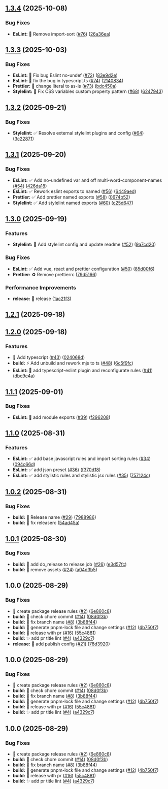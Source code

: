 ## [1.3.4](https://github.com/FlarianWeb/frontend-preset/compare/v1.3.3...v1.3.4) (2025-10-08)

### Bug Fixes

* **EsLint:** :bug: Remove import-sort ([#76](https://github.com/FlarianWeb/frontend-preset/issues/76)) ([26a36ea](https://github.com/FlarianWeb/frontend-preset/commit/26a36eaa0780e807fbd2a8ded050c14c029a1f7f))

## [1.3.3](https://github.com/FlarianWeb/frontend-preset/compare/v1.3.2...v1.3.3) (2025-10-03)

### Bug Fixes

* **EsLint:** :bug: Fix bug Eslint no-undef ([#72](https://github.com/FlarianWeb/frontend-preset/issues/72)) ([83e9d2e](https://github.com/FlarianWeb/frontend-preset/commit/83e9d2e4cef903b4693dcb001d749d786d8486e9))
* **EsLint:** :bug: fix the bug in typescript.ts ([#74](https://github.com/FlarianWeb/frontend-preset/issues/74)) ([2140834](https://github.com/FlarianWeb/frontend-preset/commit/2140834cbea10991235c7988842e3feb646fc960))
* **Prettier:** :bug: change literal to as-is ([#73](https://github.com/FlarianWeb/frontend-preset/issues/73)) ([bdc450a](https://github.com/FlarianWeb/frontend-preset/commit/bdc450af1fb4ec8cd0b28f453ae7d947861d2fa7))
* **Stylelint:** :bug: Fix CSS variables custom property pattern ([#68](https://github.com/FlarianWeb/frontend-preset/issues/68)) ([6247943](https://github.com/FlarianWeb/frontend-preset/commit/624794386dd7b81d631f9a43b01d64adebfa34a3))

## [1.3.2](https://github.com/FlarianWeb/frontend-preset/compare/v1.3.1...v1.3.2) (2025-09-21)

### Bug Fixes

* **Stylelint:** :white_check_mark: Resolve external stylelint plugins and config ([#64](https://github.com/FlarianWeb/frontend-preset/issues/64)) ([3c22871](https://github.com/FlarianWeb/frontend-preset/commit/3c22871809390fa4b5fe568d7dd89d6b2e837875))

## [1.3.1](https://github.com/FlarianWeb/frontend-preset/compare/v1.3.0...v1.3.1) (2025-09-20)

### Bug Fixes

* **EsLint:** :white_check_mark: Add no-undefined var and off multi-word-component-names ([#54](https://github.com/FlarianWeb/frontend-preset/issues/54)) ([426da18](https://github.com/FlarianWeb/frontend-preset/commit/426da18606f48b7cdbba3f950fe4a82028be9c91))
* **EsLint:** :white_check_mark: Rework eslint exports to named ([#56](https://github.com/FlarianWeb/frontend-preset/issues/56)) ([6449aed](https://github.com/FlarianWeb/frontend-preset/commit/6449aedc5374eef41f1d6b385a5a9aa255635c49))
* **Prettier:** :white_check_mark: Add prettier named exports ([#58](https://github.com/FlarianWeb/frontend-preset/issues/58)) ([0674b52](https://github.com/FlarianWeb/frontend-preset/commit/0674b527b729ab67a15191aa42c24542dd76df91))
* **Stylelint:** :white_check_mark: Add stylelint named exports ([#60](https://github.com/FlarianWeb/frontend-preset/issues/60)) ([c25d647](https://github.com/FlarianWeb/frontend-preset/commit/c25d6476d9bd9f4b2de69bd5c63bee1917c6ccea))

## [1.3.0](https://github.com/FlarianWeb/frontend-preset/compare/v1.2.1...v1.3.0) (2025-09-19)

### Features

* **Stylelint:** :tada: Add stylelint config and update readme ([#52](https://github.com/FlarianWeb/frontend-preset/issues/52)) ([9a7cd20](https://github.com/FlarianWeb/frontend-preset/commit/9a7cd20c9814ee9f5c221305d49095dd8d364211))

### Bug Fixes

* **EsLint:** :white_check_mark: Add vue, react and prettier configuration ([#50](https://github.com/FlarianWeb/frontend-preset/issues/50)) ([85d00f6](https://github.com/FlarianWeb/frontend-preset/commit/85d00f635e8019e3536c9d45ffa2b55665322df0))
* **Prettier:** :recycle: Remove prettierrc ([79d5166](https://github.com/FlarianWeb/frontend-preset/commit/79d5166c6b9b8b305c23a474a5614a7d1fafef15))

### Performance Improvements

* **release:** :rocket: release ([1ac21f3](https://github.com/FlarianWeb/frontend-preset/commit/1ac21f390b7433cbd454131fac6cf1501bc5a102))

## [1.2.1](https://github.com/FlarianWeb/frontend-preset/compare/v1.2.0...v1.2.1) (2025-09-18)

## [1.2.0](https://github.com/FlarianWeb/frontend-preset/compare/v1.1.1...v1.2.0) (2025-09-18)

### Features

* :lipstick: Add typescript ([#43](https://github.com/FlarianWeb/frontend-preset/issues/43)) ([024068d](https://github.com/FlarianWeb/frontend-preset/commit/024068d9d44275dad1ee330923c96989911d5d9d))
* **build:** ⚡ Add unbuild and rework mjs to ts ([#48](https://github.com/FlarianWeb/frontend-preset/issues/48)) ([6c5f9fc](https://github.com/FlarianWeb/frontend-preset/commit/6c5f9fc49d5b4f272c6a5d57515dc747c6886d64))
* **EsLint:** :wrench: add typescript-eslint plugin and reconfigurate rules ([#41](https://github.com/FlarianWeb/frontend-preset/issues/41)) ([dbe9c4a](https://github.com/FlarianWeb/frontend-preset/commit/dbe9c4a24d3c612024ba807e5716e21dc11b2450))

## [1.1.1](https://github.com/FlarianWeb/frontend-preset/compare/v1.1.0...v1.1.1) (2025-09-01)

### Bug Fixes

* **EsLint:** :bug: add module exports ([#39](https://github.com/FlarianWeb/frontend-preset/issues/39)) ([f296208](https://github.com/FlarianWeb/frontend-preset/commit/f2962083065642f1649ccad06d30e21548c212af))

## [1.1.0](https://github.com/FlarianWeb/frontend-preset/compare/v1.0.2...v1.1.0) (2025-08-31)

### Features

* **EsLint:** :white_check_mark: add base javascript rules and import sorting rules ([#34](https://github.com/FlarianWeb/frontend-preset/issues/34)) ([094c66d](https://github.com/FlarianWeb/frontend-preset/commit/094c66da73304992c831916d54324947de81d844))
* **EsLint:** :white_check_mark: add json preset ([#36](https://github.com/FlarianWeb/frontend-preset/issues/36)) ([f370d18](https://github.com/FlarianWeb/frontend-preset/commit/f370d18cce497c0bee7f424a3a493f0cd13c070d))
* **EsLint:** :white_check_mark: add stylistic rules and stylistic jsx rules ([#35](https://github.com/FlarianWeb/frontend-preset/issues/35)) ([757124c](https://github.com/FlarianWeb/frontend-preset/commit/757124ca41fe4b30e983a92728530762c2502faa))

## [1.0.2](https://github.com/FlarianWeb/frontend-preset/compare/v1.0.1...v1.0.2) (2025-08-31)

### Bug Fixes

* **build:** :art: Release name ([#29](https://github.com/FlarianWeb/frontend-preset/issues/29)) ([7988986](https://github.com/FlarianWeb/frontend-preset/commit/7988986ee1dc88c38c5884e2fc13d8f94e2bf291))
* **build:** :bug: fix releaserc ([54ad45a](https://github.com/FlarianWeb/frontend-preset/commit/54ad45ab4be5c22b64e4244a5c62df3acb45d2c1))

## [1.0.1](https://github.com/FlarianWeb/frontend-preset/compare/v1.0.0...v1.0.1) (2025-08-30)

### Bug Fixes

* **build:** :bug: add do_release to release job ([#26](https://github.com/FlarianWeb/frontend-preset/issues/26)) ([e3d57fc](https://github.com/FlarianWeb/frontend-preset/commit/e3d57fcd14d00ae42cfe3be33b834197cb9c8f57))
* **build:** :bug: remove assets ([#24](https://github.com/FlarianWeb/frontend-preset/issues/24)) ([a04d3b5](https://github.com/FlarianWeb/frontend-preset/commit/a04d3b5befc2518c5fca6e48dddb069f1cc640e9))

## 1.0.0 (2025-08-29)

### Bug Fixes

* :rocket: create package release rules ([#2](https://github.com/FlarianWeb/frontend-preset/issues/2)) ([6e860c8](https://github.com/FlarianWeb/frontend-preset/commit/6e860c8fdab875820b3d4a8584c12a343adfc4f6))
* **build:** :bug: check chore commit ([#14](https://github.com/FlarianWeb/frontend-preset/issues/14)) ([08d0f3b](https://github.com/FlarianWeb/frontend-preset/commit/08d0f3bae4ddc8c0a4987db8b758475f98c404a7))
* **build:** :bug: fix branch name ([#8](https://github.com/FlarianWeb/frontend-preset/issues/8)) ([3b88f44](https://github.com/FlarianWeb/frontend-preset/commit/3b88f44408a1643beeac1c57fe7024cd9454281e))
* **build:** :bug: generate pnpm-lock file and change settings ([#12](https://github.com/FlarianWeb/frontend-preset/issues/12)) ([4b750f7](https://github.com/FlarianWeb/frontend-preset/commit/4b750f7c5971b7c74530abbaad458bdf5223011c))
* **build:** :bug: release with pr ([#16](https://github.com/FlarianWeb/frontend-preset/issues/16)) ([55c4881](https://github.com/FlarianWeb/frontend-preset/commit/55c4881d352cbee0693d82afaabe254082c06a18))
* **build:** :sparkles: add pr title lint ([#4](https://github.com/FlarianWeb/frontend-preset/issues/4)) ([a4329c7](https://github.com/FlarianWeb/frontend-preset/commit/a4329c77a9e8531328e9a67b8afab0d724081cb5))
* **release:** :bug: add publish config ([#21](https://github.com/FlarianWeb/frontend-preset/issues/21)) ([78d3920](https://github.com/FlarianWeb/frontend-preset/commit/78d3920ccfa4a30e80f9b03432c032761f3d30cb))

## 1.0.0 (2025-08-29)

### Bug Fixes

* :rocket: create package release rules ([#2](https://github.com/FlarianWeb/frontend-preset/issues/2)) ([6e860c8](https://github.com/FlarianWeb/frontend-preset/commit/6e860c8fdab875820b3d4a8584c12a343adfc4f6))
* **build:** :bug: check chore commit ([#14](https://github.com/FlarianWeb/frontend-preset/issues/14)) ([08d0f3b](https://github.com/FlarianWeb/frontend-preset/commit/08d0f3bae4ddc8c0a4987db8b758475f98c404a7))
* **build:** :bug: fix branch name ([#8](https://github.com/FlarianWeb/frontend-preset/issues/8)) ([3b88f44](https://github.com/FlarianWeb/frontend-preset/commit/3b88f44408a1643beeac1c57fe7024cd9454281e))
* **build:** :bug: generate pnpm-lock file and change settings ([#12](https://github.com/FlarianWeb/frontend-preset/issues/12)) ([4b750f7](https://github.com/FlarianWeb/frontend-preset/commit/4b750f7c5971b7c74530abbaad458bdf5223011c))
* **build:** :bug: release with pr ([#16](https://github.com/FlarianWeb/frontend-preset/issues/16)) ([55c4881](https://github.com/FlarianWeb/frontend-preset/commit/55c4881d352cbee0693d82afaabe254082c06a18))
* **build:** :sparkles: add pr title lint ([#4](https://github.com/FlarianWeb/frontend-preset/issues/4)) ([a4329c7](https://github.com/FlarianWeb/frontend-preset/commit/a4329c77a9e8531328e9a67b8afab0d724081cb5))

## 1.0.0 (2025-08-29)

### Bug Fixes

* :rocket: create package release rules ([#2](https://github.com/FlarianWeb/frontend-preset/issues/2)) ([6e860c8](https://github.com/FlarianWeb/frontend-preset/commit/6e860c8fdab875820b3d4a8584c12a343adfc4f6))
* **build:** :bug: check chore commit ([#14](https://github.com/FlarianWeb/frontend-preset/issues/14)) ([08d0f3b](https://github.com/FlarianWeb/frontend-preset/commit/08d0f3bae4ddc8c0a4987db8b758475f98c404a7))
* **build:** :bug: fix branch name ([#8](https://github.com/FlarianWeb/frontend-preset/issues/8)) ([3b88f44](https://github.com/FlarianWeb/frontend-preset/commit/3b88f44408a1643beeac1c57fe7024cd9454281e))
* **build:** :bug: generate pnpm-lock file and change settings ([#12](https://github.com/FlarianWeb/frontend-preset/issues/12)) ([4b750f7](https://github.com/FlarianWeb/frontend-preset/commit/4b750f7c5971b7c74530abbaad458bdf5223011c))
* **build:** :bug: release with pr ([#16](https://github.com/FlarianWeb/frontend-preset/issues/16)) ([55c4881](https://github.com/FlarianWeb/frontend-preset/commit/55c4881d352cbee0693d82afaabe254082c06a18))
* **build:** :sparkles: add pr title lint ([#4](https://github.com/FlarianWeb/frontend-preset/issues/4)) ([a4329c7](https://github.com/FlarianWeb/frontend-preset/commit/a4329c77a9e8531328e9a67b8afab0d724081cb5))
